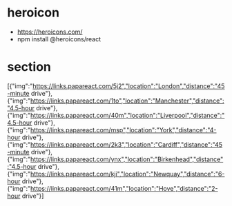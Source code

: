 # heroicon

- https://heroicons.com/
- npm install @heroicons/react

# section

[{"img":"https://links.papareact.com/5j2","location":"London","distance":"45-minute drive"},{"img":"https://links.papareact.com/1to","location":"Manchester","distance":"4.5-hour drive"},{"img":"https://links.papareact.com/40m","location":"Liverpool","distance":"4.5-hour drive"},{"img":"https://links.papareact.com/msp","location":"York","distance":"4-hour drive"},{"img":"https://links.papareact.com/2k3","location":"Cardiff","distance":"45-minute drive"},{"img":"https://links.papareact.com/ynx","location":"Birkenhead","distance":"4.5-hour drive"},{"img":"https://links.papareact.com/kji","location":"Newquay","distance":"6-hour drive"},{"img":"https://links.papareact.com/41m","location":"Hove","distance":"2-hour drive"}]
